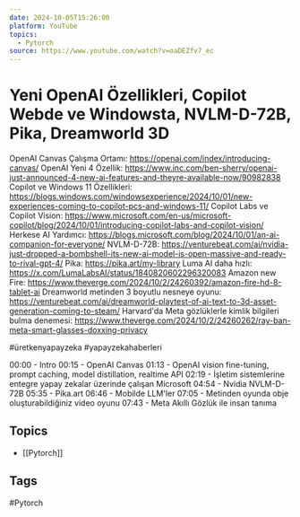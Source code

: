 ```yaml
---
date: 2024-10-05T15:26:00
platform: YouTube
topics:
  - Pytorch
source: https://www.youtube.com/watch?v=oaDEZfv7_ec
---
```

# Yeni OpenAI Özellikleri, Copilot Webde ve Windowsta, NVLM-D-72B, Pika, Dreamworld 3D

OpenAI Canvas Çalışma Ortamı: https://openai.com/index/introducing-canvas/
OpenAI Yeni 4 Özellik: https://www.inc.com/ben-sherry/openai-just-announced-4-new-ai-features-and-theyre-available-now/90982838
Copilot ve Windows 11 Özellikleri: https://blogs.windows.com/windowsexperience/2024/10/01/new-experiences-coming-to-copilot-pcs-and-windows-11/
Copilot Labs ve Copilot Vision: https://www.microsoft.com/en-us/microsoft-copilot/blog/2024/10/01/introducing-copilot-labs-and-copilot-vision/
Herkese AI Yardımcı: https://blogs.microsoft.com/blog/2024/10/01/an-ai-companion-for-everyone/
NVLM-D-72B: https://venturebeat.com/ai/nvidia-just-dropped-a-bombshell-its-new-ai-model-is-open-massive-and-ready-to-rival-gpt-4/
Pika: https://pika.art/my-library
Luma AI daha hızlı: https://x.com/LumaLabsAI/status/1840820602296320083
Amazon new Fire: https://www.theverge.com/2024/10/2/24260392/amazon-fire-hd-8-tablet-ai
Dreamworld metinden 3 boyutlu nesneye oyunu: https://venturebeat.com/ai/dreamworld-playtest-of-ai-text-to-3d-asset-generation-coming-to-steam/
Harvard'da Meta gözlüklerle kimlik bilgileri bulma denemesi: https://www.theverge.com/2024/10/2/24260262/ray-ban-meta-smart-glasses-doxxing-privacy

#üretkenyapayzeka #yapayzekahaberleri 

00:00 - Intro
00:15 - OpenAI Canvas
01:13 - OpenAI vision fine-tuning, prompt caching, model distillation, realtime API
02:19 - İşletim sistemlerine entegre yapay zekalar üzerinde çalışan Microsoft
04:54 - Nvidia NVLM-D-72B
05:35 - Pika.art
06:46 - Mobilde LLM'ler
07:05 - Metinden oyunda obje oluşturabildiğiniz video oyunu
07:43 - Meta Akıllı Gözlük ile insan tanıma

## Topics
- [[Pytorch]]

## Tags
#Pytorch